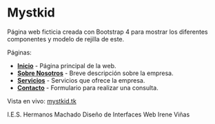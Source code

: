 # Mystkid
Página web ficticia creada con Bootstrap 4 para mostrar los diferentes componentes y modelo de rejilla de este.

Páginas:
+ **[Inicio](index.html)** - Página principal de la web.
+ **[Sobre Nosotros](sobre.html)** - Breve descripción sobre la empresa.
+ **[Servicios](servicios.html)** - Servicios que ofrece la empresa.
+ **[Contacto](contacto.html)** - Formulario para realizar una consulta.

Vista en vivo: [mystkid.tk](https://mystkid.tk)

I.E.S. Hermanos Machado
Diseño de Interfaces Web
Irene Viñas
